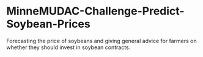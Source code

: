 # MinneMUDAC-Challenge-Predict-Soybean-Prices
Forecasting the price of soybeans and giving general advice for farmers on whether they should invest in soybean contracts. 
